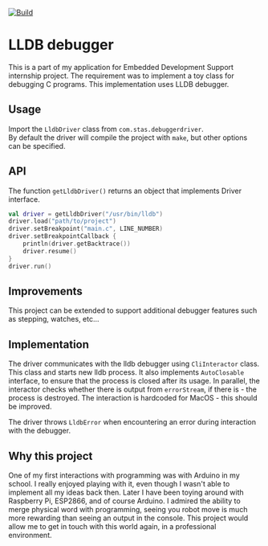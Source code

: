 [![Build](https://github.com/Staaaaaaaas/embedded-dev-task/actions/workflows/EmbeddedDev.yml/badge.svg)](https://github.com/Staaaaaaaas/embedded-dev-task/actions/workflows/EmbeddedDev.yml)
# LLDB debugger

This is a part of my application for Embedded Development Support internship project. The requirement was to implement a toy class for debugging C programs. This implementation uses LLDB debugger.

## Usage

Import the `LldbDriver` class from `com.stas.debuggerdriver`. \
By default the driver will compile the project with `make`, but other options can be specified.

## API

The function `getLldbDriver()` returns an object that implements Driver interface.

```kotlin
val driver = getLldbDriver("/usr/bin/lldb")
driver.load("path/to/project")
driver.setBreakpoint("main.c", LINE_NUMBER)
driver.setBreakpointCallback {
    println(driver.getBacktrace())
    driver.resume()
}
driver.run()
```

## Improvements

This project can be extended to support additional debugger features such as stepping, watches, etc...

## Implementation

The driver communicates with the lldb debugger using `CliInteractor` class. This class and starts new lldb process. It also implements `AutoClosable` interface, to ensure that the process is closed after its usage. In parallel, the interactor checks whether there is output from `errorStream`, if there is - the process is destroyed.
The interaction is hardcoded for MacOS - this should be improved.

The driver throws `LldbError` when encountering an error during interaction with the debugger.

## Why this project

One of my first interactions with programming was with Arduino in my school. 
I really enjoyed playing with it, even though I wasn't able to implement all my ideas back then.
Later I have been toying around with Raspberry Pi, ESP2866, and of course Arduino. I admired the ability to
merge physical word with programming, seeing you robot move is much more rewarding than seeing an output in the console.
This project would allow me to get in touch with this world again, in a professional environment.

